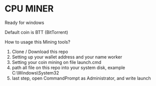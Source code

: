 # CPU MINER
Ready for windows

Default coin is BTT (BitTorrent)

How to usage this Mining tools?

1. Clone / Download this repo
2. Setting up your wallet address and your name worker
3. Setting your coin mining on file launch.cmd
4. path all file on this repo into your system disk, example C:\Windows\System32
5. last step, open CommandPrompt as Administrator, and write launch
